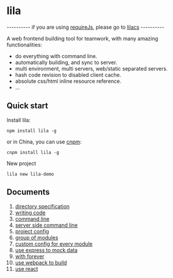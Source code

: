 # lila

---------- if you are using [requireJs](https://github.com/requirejs/requirejs), please go to [lilacs](https://github.com/senntyou/lilacs) ----------

A web frontend building tool for teamwork, with many amazing functionalities:

* do everything with command line.
* automatically building, and sync to server.
* multi environment, multi servers, web/static separated servers.
* hash code revision to disabled client cache.
* absolute css/html inline resource reference.
* ...

## Quick start

Install lila: 

```
npm install lila -g
```

or in China, you can use [cnpm](https://github.com/cnpm/cnpm):

```
cnpm install lila -g
```

New project

```
lila new lila-demo
```

## Documents

1. [directory specification](./docs/dir.md)
2. [writing code](./docs/code.md)
3. [command line](./docs/cmd.md)
4. [server side command line](./docs/cmd-server.md)
5. [project config](./docs/config.md)
6. [group of modules](./docs/group.md)
7. [custom config for every module](./docs/custom.md)
8. [use express to mock data](./docs/express.md)
9. [with forever](./docs/forever.md)
10. [use webpack to build](./docs/webpack.md)
11. [use react](./docs/react.md)
